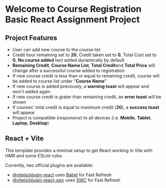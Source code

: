 # Welcome to Course Registration Basic React Assignment Project

## Project Features
- User can add new course to the course list
- Credit hour remaining set to <strong>20</strong>, Credit taken set to <strong>0</strong>, Total Cost set to <strong>0</strong>, <strong>No course added</strong> text added dynamically by default
- <strong>Remaining Credit</strong>, <strong>Course Name List</strong>, <strong>Total Credit</strong>and <strong> Total Price</strong> will change after a successful course added to registration
- If new course credit is less than or equal to remaining credit, course will be added to course list under "<strong>Course Name</strong>"
- If new course is added previously, a <strong>warning toast</strong> will appear and won't added again
- If new course credit is grater than remaining credit, an <strong>error toast</strong> will be shown
- If courses' total credit is equal to maximum credit (<strong>20</strong>), a <strong>success toast</strong> will appear
- Project is compatible (<em>responsive</em>) to all devices (i.e. <strong>Mobile</strong>, <strong>Tablet</strong>, <strong>Laptop</strong>, <strong>Desktop</strong>)

## React + Vite

This template provides a minimal setup to get React working in Vite with HMR and some ESLint rules.

Currently, two official plugins are available:

- [@vitejs/plugin-react](https://github.com/vitejs/vite-plugin-react/blob/main/packages/plugin-react/README.md) uses [Babel](https://babeljs.io/) for Fast Refresh
- [@vitejs/plugin-react-swc](https://github.com/vitejs/vite-plugin-react-swc) uses [SWC](https://swc.rs/) for Fast Refresh
